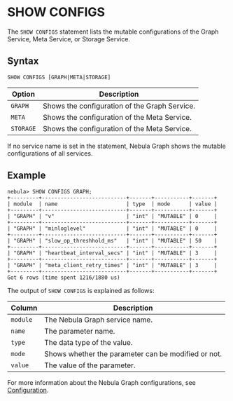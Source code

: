 # SHOW CONFIGS

The `SHOW CONFIGS` statement lists the mutable configurations of the Graph Service, Meta Service, or Storage Service.

<!--For how to update the configurations through nGQL, see CONFIGS syntax.-->

## Syntax

```ngql
SHOW CONFIGS [GRAPH|META|STORAGE]
```

|Option|Description|
|-|-|
|`GRAPH`|Shows the configuration of the Graph Service.|
|`META`|Shows the configuration of the Meta Service.|
|`STORAGE`|Shows the configuration of the Meta Service.|

If no service name is set in the statement, Nebula Graph shows the mutable configurations of all services.

## Example

```ngql
nebula> SHOW CONFIGS GRAPH;
+---------+---------------------------+-------+-----------+-------+
| module  | name                      | type  | mode      | value |
+---------+---------------------------+-------+-----------+-------+
| "GRAPH" | "v"                       | "int" | "MUTABLE" | 0     |
+---------+---------------------------+-------+-----------+-------+
| "GRAPH" | "minloglevel"             | "int" | "MUTABLE" | 0     |
+---------+---------------------------+-------+-----------+-------+
| "GRAPH" | "slow_op_threshhold_ms"   | "int" | "MUTABLE" | 50    |
+---------+---------------------------+-------+-----------+-------+
| "GRAPH" | "heartbeat_interval_secs" | "int" | "MUTABLE" | 3     |
+---------+---------------------------+-------+-----------+-------+
| "GRAPH" | "meta_client_retry_times" | "int" | "MUTABLE" | 3     |
+---------+---------------------------+-------+-----------+-------+
Got 6 rows (time spent 1216/1880 us)
```

The output of `SHOW CONFIGS` is explained as follows:

|Column|Description|
|-|-|
|`module`|The Nebula Graph service name.|
|`name`|The parameter name.|
|`type`|The data type of the value.|
|`mode`|Shows whether the parameter can be modified or not.|
|`value`|The value of the parameter.|

For more information about the Nebula Graph configurations, see [Configuration](../../../5.configurations-and-logs/1.configurations/1.configurations.md).
